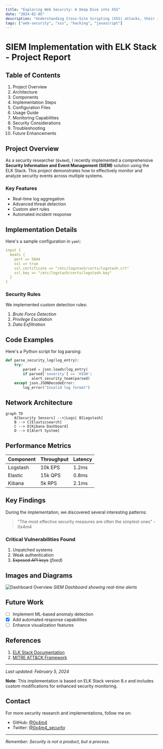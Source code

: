 ```yaml
---
title: "Exploring Web Security: A Deep Dive into XSS"
date: "2024-02-05"
description: "Understanding Cross-Site Scripting (XSS) attacks, their impact, and prevention methods in modern web applications."
tags: ["web-security", "xss", "hacking", "javascript"]
---
```


# SIEM Implementation with ELK Stack - Project Report

## Table of Contents

1. Project Overview
2. Architecture
3. Components
4. Implementation Steps
5. Configuration Files
6. Usage Guide
7. Monitoring Capabilities
8. Security Considerations
9. Troubleshooting
10. Future Enhancements

## Project Overview

As a security researcher (`0x4m4`), I recently implemented a comprehensive **Security Information and Event Management (SIEM)** solution using the ELK Stack. This project demonstrates how to effectively monitor and analyze security events across multiple systems.

### Key Features

- Real-time log aggregation
- Advanced threat detection
- Custom alert rules
- Automated incident response

## Implementation Details

Here's a sample configuration in `yaml`:

```yaml
input {
  beats {
    port => 5044
    ssl => true
    ssl_certificate => "/etc/logstash/certs/logstash.crt"
    ssl_key => "/etc/logstash/certs/logstash.key"
  }
}
```

### Security Rules

We implemented custom detection rules:

1. *Brute Force Detection*
2. *Privilege Escalation*
3. *Data Exfiltration*

## Code Examples

Here's a Python script for log parsing:

```python
def parse_security_log(log_entry):
    try:
        parsed = json.loads(log_entry)
        if parsed['severity'] == 'HIGH':
            alert_security_team(parsed)
    except json.JSONDecodeError:
        log_error("Invalid log format")
```

## Network Architecture

```mermaid
graph TD
    A[Security Sensors] -->|Logs| B[Logstash]
    B --> C[Elasticsearch]
    C --> D[Kibana Dashboard]
    D --> E[Alert System]
```

## Performance Metrics

| Component | Throughput | Latency |
|-----------|------------|---------|
| Logstash  | 10k EPS    | 1.2ms   |
| Elastic   | 15k QPS    | 0.8ms   |
| Kibana    | 5k RPS     | 2.1ms   |

## Key Findings

During the implementation, we discovered several interesting patterns:

> "The most effective security measures are often the simplest ones" - 0x4m4

### Critical Vulnerabilities Found

1. Unpatched systems
2. Weak authentication
3. ~~Exposed API keys~~ (*fixed*)

## Images and Diagrams

![Dashboard Overview](/images/dashboard.png)
*SIEM Dashboard showing real-time alerts*

## Future Work

- [ ] Implement ML-based anomaly detection
- [x] Add automated response capabilities
- [ ] Enhance visualization features

## References

1. [ELK Stack Documentation](https://www.elastic.co/guide/index.html)
2. [MITRE ATT&CK Framework](https://attack.mitre.org/)

---

*Last updated: February 5, 2024*

**Note**: This implementation is based on ELK Stack version 8.x and includes custom modifications for enhanced security monitoring.

## Contact

For more security research and implementations, follow me on:
- GitHub: [@0x4m4](https://github.com/0x4m4)
- Twitter: [@0x4m4_security](https://twitter.com/0x4m4_security)

---

*Remember: Security is not a product, but a process.* 